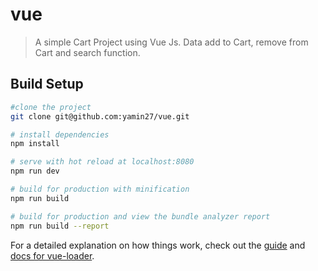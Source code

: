 # vue

> A simple Cart Project using Vue Js. Data add to Cart, remove from Cart and search function.

## Build Setup

``` bash
#clone the project 
git clone git@github.com:yamin27/vue.git

# install dependencies
npm install

# serve with hot reload at localhost:8080
npm run dev

# build for production with minification
npm run build

# build for production and view the bundle analyzer report
npm run build --report
```

For a detailed explanation on how things work, check out the [guide](http://vuejs-templates.github.io/webpack/) and [docs for vue-loader](http://vuejs.github.io/vue-loader).
